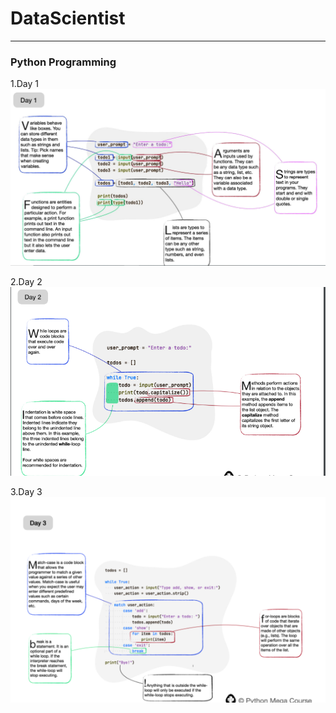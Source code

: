 # DataScientist

***
### Python Programming 
1.Day 1
![alt text](./Python/Img/image.png)

2.Day 2
![alt text](./Python/Img/image2.png)

3.Day 3
![alt text](./Python/Img/image3.png)

